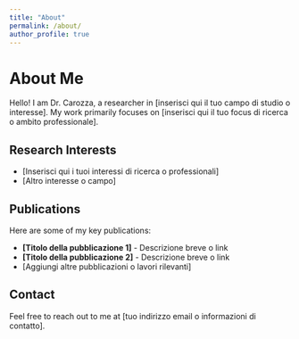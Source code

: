 ```yaml
---
title: "About"
permalink: /about/
author_profile: true
---
```


# About Me

Hello! I am Dr. Carozza, a researcher in [inserisci qui il tuo campo di studio o interesse]. My work primarily focuses on [inserisci qui il tuo focus di ricerca o ambito professionale].

## Research Interests

- [Inserisci qui i tuoi interessi di ricerca o professionali]
- [Altro interesse o campo]

## Publications

Here are some of my key publications:

- **[Titolo della pubblicazione 1]** - Descrizione breve o link
- **[Titolo della pubblicazione 2]** - Descrizione breve o link
- [Aggiungi altre pubblicazioni o lavori rilevanti]

## Contact

Feel free to reach out to me at [tuo indirizzo email o informazioni di contatto].

